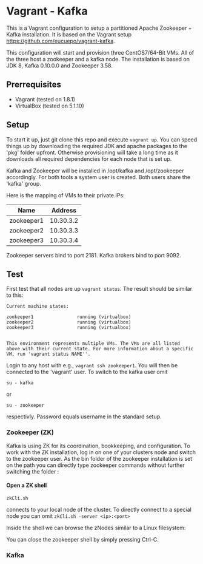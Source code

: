Vagrant - Kafka
=============

This is a Vagrant configuration to setup a partitioned Apache Zookeeper + Kafka installation. It is based on the Vagrant setup https://github.com/eucuepo/vagrant-kafka.


This configuration will start and provision three CentOS7/64-Bit VMs. All of the three host a zookeeper and a kafka node. The installation is based on JDK 8, Kafka 0.10.0.0 and Zookeeper 3.58.

Prerrequisites
-------------------------

* Vagrant (tested on 1.8.1)
* VirtualBox (tested on 5.1.10)

Setup
-------------------------

To start it up, just git clone this repo and execute ```vagrant up```. You can speed things up by downloading the required JDK and apache packages to the 'pkg' folder upfront. Otherwise provisioning will take a long time as it downloads all required dependencies for each node that is set up.

Kafka and Zookeeper will be installed in /opt/kafka and /opt/zookeeper accordingly. For both tools a system user is created. Both users share the 'kafka' group.

Here is the mapping of VMs to their private IPs:

| Name        | Address    |
|-------------|------------|
|zookeeper1   | 10.30.3.2  |
|zookeeper2   | 10.30.3.3  |
|zookeeper3   | 10.30.3.4  |

Zookeeper servers bind to port 2181. Kafka brokers bind to port 9092.

Test
-------------------------

First test that all nodes are up ```vagrant status```. The result should be similar to this:

```
Current machine states:

zookeeper1                running (virtualbox)
zookeeper2                running (virtualbox)
zookeeper3                running (virtualbox)


This environment represents multiple VMs. The VMs are all listed
above with their current state. For more information about a specific
VM, run 'vagrant status NAME''.
```

Login to any host with e.g., ```vagrant ssh zookeeper1```. You will then be connected to the 'vagrant' user. To switch to the kafka user omit

```
su - kafka
```
or
```
su - zookeeper
```
respectivly. Password equals username in the standard setup.


### Zookeeper (ZK)

Kafka is using ZK for its coordination, bookkeeping, and configuration. To work with the ZK installation, log in on one of your clusters node and switch to the zookeeper user. As the bin folder of the zookeeper installation is set on the path you can directly type zookeeper commands without further switching the folder :

#### Open a ZK shell


```zkCli.sh```

connects to your local node of the cluster. To directly connect to a special node you can omit
```zkCli.sh -server <ip>:<port>```

Inside the shell we can browse the zNodes similar to a Linux filesystem:

You can close the zookeeper shell by simply pressing Ctrl-C.

### Kafka
